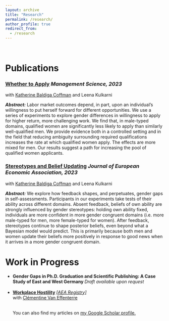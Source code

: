 ```yaml
---
layout: archive
title: "Research"
permalink: /research/
author_profile: true
redirect_from:
  - /research
---
```

<br>

# Publications

### [Whether to Apply](https://pubsonline.informs.org/doi/10.1287/mnsc.2023.4907) <i> Management Science, 2023 </i> <br>
with [Katherine Baldiga Coffman](https://sites.google.com/site/kbaldigacoffman/) and Leena Kulkarni <br>
<p> <b><i>Abstract:</i></b> Labor market outcomes depend, in part, upon an individual’s willingness to put herself forward for different opportunities. We use a series of experiments to explore gender differences in willingness to apply for higher return, more challenging work. We find that, in male-typed domains, qualified women are significantly less likely to apply than similarly well-qualified men. We provide evidence both in a controlled setting and in the field that reducing ambiguity surrounding required qualifications increases the rate at which qualified women apply. The effects are more mixed for men. Our results suggest a path for increasing the pool of qualified women applicants. </p>

### [Stereotypes and Belief Updating](https://academic.oup.com/jeea/advance-article-abstract/doi/10.1093/jeea/jvad063/7333976?redirectedFrom=fulltext) <i> Journal of European Economic Association, 2023 </i>
with [Katherine Baldiga Coffman](https://sites.google.com/site/kbaldigacoffman/) and Leena Kulkarni <br>
<p> <b><i>Abstract:</i></b> We explore how feedback shapes, and perpetuates, gender gaps in self-assessments. Participants 
in our experiments take tests of their ability across different domains. Absent feedback, beliefs of own 
ability are strongly influenced by gender stereotypes: holding own ability fixed, individuals are more 
confident in more gender congruent domains (i.e. more male-typed for men, more female-typed for 
women). After feedback, stereotypes continue to shape posterior beliefs, even beyond what a Bayesian 
model would predict. This is primarily because both men and women update their beliefs more positively 
in response to good news when it arrives in a more gender congruent domain. </p>



# Work in Progress

<ul>
  <li><b>Gender Gaps in Ph.D. Graduation and Scientific Publishing: A Case Study of East and West Germany </b>
 <i>Draft available upon request</i></li> <br/>

  <li><b> <a href="https://drive.google.com/file/d/1VGVEnj4kx6mM2r8ofmQBy7A5C2Uq7sqD/view">Workplace Hostility</a> </b> <i><a href="https://www.socialscienceregistry.org/trials/11438">[AEA Registry]</a></i><br/>
  with <a href="https://sites.google.com/site/vaneffenterreclementine/home">Clémentine Van Effenterre</a> <br>
</li> <br/>



  You can also find my articles on <u><a href="{{author.googlescholar}}">my Google Scholar profile</a>.</u>

